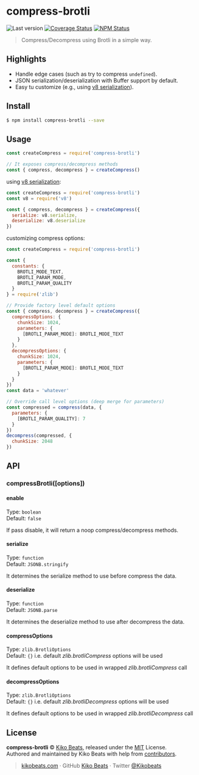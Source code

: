 # compress-brotli

![Last version](https://img.shields.io/github/tag/Kikobeats/compress-brotli.svg?style=flat-square)
[![Coverage Status](https://img.shields.io/coveralls/Kikobeats/compress-brotli.svg?style=flat-square)](https://coveralls.io/github/Kikobeats/compress-brotli)
[![NPM Status](https://img.shields.io/npm/dm/compress-brotli.svg?style=flat-square)](https://www.npmjs.org/package/compress-brotli)

> Compress/Decompress using Brotli in a simple way.

## Highlights

- Handle edge cases (such as try to compress `undefined`).
- JSON serialization/deserialization with Buffer support by default.
- Easy tu customize (e.g., using [v8 serialization](https://nodejs.org/api/v8.html#v8_v8_serialize_value)).

## Install

```bash
$ npm install compress-brotli --save
```

## Usage

```js
const createCompress = require('compress-brotli')

// It exposes compress/decompress methods
const { compress, decompress } = createCompress()
```

using [v8 serialization](https://nodejs.org/api/v8.html#v8_v8_serialize_value):

```js
const createCompress = require('compress-brotli')
const v8 = require('v8')

const { compress, decompress } = createCompress({
  serialize: v8.serialize,
  deserialize: v8.deserialize
})
```
customizing compress options:
```js
const createCompress = require('compress-brotli')

const {
  constants: {
    BROTLI_MODE_TEXT,
    BROTLI_PARAM_MODE,
    BROTLI_PARAM_QUALITY
  }
} = require('zlib')

// Provide factory level default options
const { compress, decompress } = createCompress({
  compressOptions: {
    chunkSize: 1024,
    parameters: {
      [BROTLI_PARAM_MODE]: BROTLI_MODE_TEXT
    }
  },
  decompressOptions: {
    chunkSize: 1024,
    parameters: {
      [BROTLI_PARAM_MODE]: BROTLI_MODE_TEXT
    }
  }
})
const data = 'whatever'

// Override call level options (deep merge for parameters)
const compressed = compress(data, {
  parameters: {
    [BROTLI_PARAM_QUALITY]: 7
  }
})
decompress(compressed, {
  chunkSize: 2048
})
```

## API

### compressBrotli([options])

#### enable

Type: `boolean`<br>
Default: `false`

If pass disable, it will return a noop compress/decompress methods.

#### serialize

Type: `function`<br>
Default: `JSONB.stringify`

It determines the serialize method to use before compress the data.

#### deserialize

Type: `function`<br>
Default: `JSONB.parse`

It determines the deserialize method to use after decompress the data.

#### compressOptions

Type: `zlib.BrotliOptions`<br>
Default: `{}` i.e. default *zlib.brotliCompress* options will be used

It  defines default options to be used in wrapped *zlib.brotliCompress* call

#### decompressOptions

Type: `zlib.BrotliOptions`<br>
Default: `{}` i.e. default *zlib.brotliDecompress* options will be used

It defines default options to be used in wrapped *zlib.brotliDecompress* call

## License

**compress-brotli** © [Kiko Beats](https://kikobeats.com), released under the [MIT](https://github.com/Kikobeats/compress-brotli/blob/master/LICENSE.md) License.<br>
Authored and maintained by Kiko Beats with help from [contributors](https://github.com/Kikobeats/compress-brotli/contributors).

> [kikobeats.com](https://kikobeats.com) · GitHub [Kiko Beats](https://github.com/Kikobeats) · Twitter [@Kikobeats](https://twitter.com/Kikobeats)
